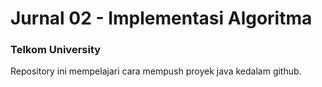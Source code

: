 # Jurnal 02 - Implementasi Algoritma
<h3>Telkom University</h3>
<p>Repository ini mempelajari cara mempush proyek java kedalam github.</p>
